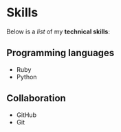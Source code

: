 # Skills

Below is a *list* of my **technical skills**:

## Programming languages
- Ruby
- Python

## Collaboration
- GitHub
- Git
